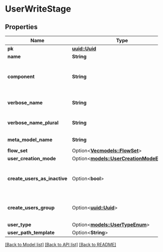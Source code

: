 # UserWriteStage

## Properties

Name | Type | Description | Notes
------------ | ------------- | ------------- | -------------
**pk** | [**uuid::Uuid**](uuid::Uuid.md) |  | [readonly]
**name** | **String** |  | 
**component** | **String** | Get object type so that we know how to edit the object | [readonly]
**verbose_name** | **String** | Return object's verbose_name | [readonly]
**verbose_name_plural** | **String** | Return object's plural verbose_name | [readonly]
**meta_model_name** | **String** | Return internal model name | [readonly]
**flow_set** | Option<[**Vec<models::FlowSet>**](FlowSet.md)> |  | [optional]
**user_creation_mode** | Option<[**models::UserCreationModeEnum**](UserCreationModeEnum.md)> |  | [optional]
**create_users_as_inactive** | Option<**bool**> | When set, newly created users are inactive and cannot login. | [optional]
**create_users_group** | Option<[**uuid::Uuid**](uuid::Uuid.md)> | Optionally add newly created users to this group. | [optional]
**user_type** | Option<[**models::UserTypeEnum**](UserTypeEnum.md)> |  | [optional]
**user_path_template** | Option<**String**> |  | [optional]

[[Back to Model list]](../README.md#documentation-for-models) [[Back to API list]](../README.md#documentation-for-api-endpoints) [[Back to README]](../README.md)


